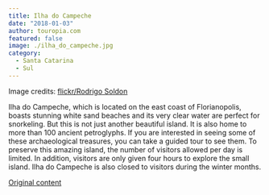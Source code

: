 ```yaml
---
title: Ilha do Campeche
date: "2018-01-03"
author: touropia.com
featured: false
image: ./ilha_do_campeche.jpg
category:
  - Santa Catarina
  - Sul
---
```


Image credits: [flickr/Rodrigo Soldon](https://www.flickr.com/photos/soldon)

Ilha do Campeche, which is located on the east coast of Florianopolis, boasts stunning white sand beaches and its very clear water are perfect for snorkeling. But this is not just another beautiful island. It is also home to more than 100 ancient petroglyphs. If you are interested in seeing some of these archaeological treasures, you can take a guided tour to see them. To preserve this amazing island, the number of visitors allowed per day is limited. In addition, visitors are only given four hours to explore the small island. Ilha do Campeche is also closed to visitors during the winter months.

[Original content](https://www.touropia.com/islands-in-brazil/)
